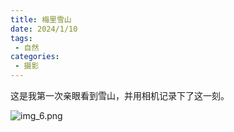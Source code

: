 ```yaml
---
title: 梅里雪山
date: 2024/1/10
tags:
 - 自然
categories:
 - 摄影
---
```

这是我第一次亲眼看到雪山，并用相机记录下了这一刻。
</br>

![img_6.png](img_6.png)